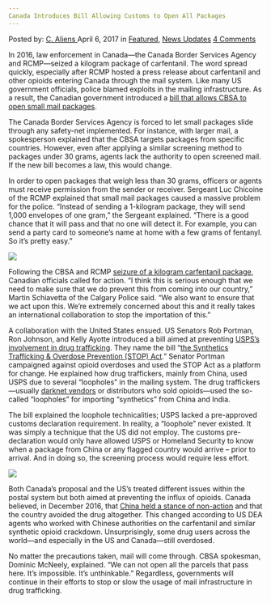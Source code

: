 ```yaml
---
Canada Introduces Bill Allowing Customs to Open All Packages
---
```

<article class="post-listing post-19031 post type-post status-publish format-standard has-post-thumbnail hentry category-deepdot-news category-news-updates tag-allowing tag-bill tag-canada tag-customs tag-introduces tag-open tag-packages">
    <div class="post-inner">
    <p class="post-meta">
    <span>Posted by: <a href="https://www.deepdotweb.com/author/caliens/" title="">C. Aliens </a></span>
    <span>April 6, 2017</span>
    <span>in <a href="https://www.deepdotweb.com/category/deepdot-news/" rel="category tag">Featured</a>, <a href="https://www.deepdotweb.com/category/news-updates/" rel="category tag">News Updates</a></span>
    <span><a href="https://www.deepdotweb.com/2017/04/06/canada-introduces-bill-allowing-customs-open-packages/#comments">4 Comments</a></span>
    </p>
    <div class="clear"></div>
    <div class="entry">
    <p>In 2016, law enforcement in Canada—the Canada Border Services Agency and RCMP—seized a kilogram package of carfentanil. The word spread quickly, especially after RCMP hosted a press release about carfentanil and other opioids entering Canada through the mail system. Like many US government officials, police blamed exploits in the mailing infrastructure. As a result, the Canadian government introduced a <a href="http://ici.radio-canada.ca/nouvelle/1022314/acheter-fentanyl-internet-poste-canada">bill that allows CBSA to open small mail packages</a>.</p>
    <p>The Canada Border Services Agency is forced to let small packages slide through any safety-net implemented. For instance, with larger mail, a spokesperson explained that the CBSA targets packages from specific countries. However, even after applying a similar screening method to packages under 30 grams, agents lack the authority to open screened mail. If the new bill becomes a law, this would change.</p>
    <p>In order to open packages that weigh less than 30 grams, officers or agents must receive permission from the sender or receiver. Sergeant Luc Chicoine of the RCMP explained that small mail packages caused a massive problem for the police. &#8220;Instead of sending a 1-kilogram package, they will send 1,000 envelopes of one gram,” the Sergeant explained. “There is a good chance that it will pass and that no one will detect it. For example, you can send a party card to someone&#8217;s name at home with a few grams of fentanyl. So it&#8217;s pretty easy.&#8221;</p>
    <p><img class="wp-image-19036 aligncenter" src="https://www.deepdotweb.com/wp-content/uploads/2017/04/word-image-4.jpeg" srcset="https://www.deepdotweb.com/wp-content/uploads/2017/04/word-image-4.jpeg 650w, https://www.deepdotweb.com/wp-content/uploads/2017/04/word-image-4-300x169.jpeg 300w" sizes="(max-width: 650px) 100vw, 650px" /></p>
    <p>Following the CBSA and RCMP <a href="https://www.deepdotweb.com/2016/08/18/police-intercept-package-mail-containing-1kg-carfentanil/">seizure of a kilogram carfentanil package</a>, Canadian officials called for action. “I think this is serious enough that we need to make sure that we do prevent this from coming into our country,” Martin Schiavetta of the Calgary Police said. “We also want to ensure that we act upon this. We’re extremely concerned about this and it really takes an international collaboration to stop the importation of this.”</p>
    <p>A collaboration with the United States ensued. US Senators Rob Portman, Ron Johnson, and Kelly Ayotte introduced a bill aimed at preventing <a href="https://www.portman.senate.gov/public/index.cfm/press-releases?ID=929D0D88-97EE-49A5-8EB5-8D200D2C7D2C">USPS’s involvement in drug trafficking</a>. They name the bill “<a href="https://www.deepdotweb.com/2016/10/04/authorities-push-legislation-aims-end-shipping-drugs-via-usps/">the Synthetics Trafficking &amp; Overdose Prevention (STOP) Act</a>.” Senator Portman campaigned against opioid overdoses and used the STOP Act as a platform for change. He explained how drug traffickers, mainly from China, used USPS due to several “loopholes” in the mailing system. The drug traffickers—usually <a href="https://www.deepdotweb.com/tag/darknet/">darknet vendors</a> or distributors who sold opioids—used the so-called “loopholes” for importing “synthetics” from China and India.</p>
    <p>The bill explained the loophole technicalities; USPS lacked a pre-approved customs declaration requirement. In reality, a “loophole” never existed. It was simply a technique that the US did not employ. The customs pre-declaration would only have allowed USPS or Homeland Security to know when a package from China or any flagged country would arrive – prior to arrival. And in doing so, the screening process would require less effort.</p>
    <p><img class="wp-image-19037 aligncenter" src="https://www.deepdotweb.com/wp-content/uploads/2017/04/word-image-5.jpeg" srcset="https://www.deepdotweb.com/wp-content/uploads/2017/04/word-image-5.jpeg 1200w, https://www.deepdotweb.com/wp-content/uploads/2017/04/word-image-5-300x140.jpeg 300w, https://www.deepdotweb.com/wp-content/uploads/2017/04/word-image-5-1024x476.jpeg 1024w, https://www.deepdotweb.com/wp-content/uploads/2017/04/word-image-5-272x125.jpeg 272w" sizes="(max-width: 1200px) 100vw, 1200px" /></p>
    <p>Both Canada&#8217;s proposal and the US’s treated different issues within the postal system but both aimed at preventing the influx of opioids. Canada believed, in December 2016, that <a href="https://www.deepdotweb.com/2016/12/03/rcmp-china-might-not-help-north-america-carfentanil-problem/">China held a stance of non-action</a> and that the country avoided the drug altogether. This changed according to US DEA agents who worked with Chinese authorities on the carfentanil and similar synthetic opioid crackdown. Unsurprisingly, some drug users across the world—and especially in the US and Canada—still overdosed.</p>
    <p>No matter the precautions taken, mail will come through. CBSA spokesman, Dominic McNeely, explained. &#8220;We can not open all the parcels that pass here. It&#8217;s impossible. It&#8217;s unthinkable.” Regardless, governments will continue in their efforts to stop or slow the usage of mail infrastructure in drug trafficking.</p>
    </div>
    <span style="display:none"><a href="https://www.deepdotweb.com/tag/allowing/" rel="tag">allowing</a> <a href="https://www.deepdotweb.com/tag/bill/" rel="tag">bill</a> <a href="https://www.deepdotweb.com/tag/canada/" rel="tag">canada</a> <a href="https://www.deepdotweb.com/tag/customs/" rel="tag">customs</a> <a href="https://www.deepdotweb.com/tag/introduces/" rel="tag">introduces</a> <a href="https://www.deepdotweb.com/tag/open/" rel="tag">open</a> <a href="https://www.deepdotweb.com/tag/packages/" rel="tag">packages</a></span> <span style="display:none" class="updated">2017-04-06</span>
    <div style="display:none" class="vcard author" itemprop="author" itemscope itemtype="http://schema.org/Person"><strong class="fn" itemprop="name"><a href="https://www.deepdotweb.com/author/caliens/" title="Posts by C. Aliens" rel="author">C. Aliens</a></strong></div>
    </div>
</article>

